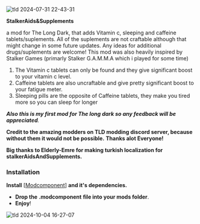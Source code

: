 ![tld 2024-07-31 22-43-31](https://github.com/user-attachments/assets/4a2df62e-4ed8-4ec2-8761-305f90282f73)



**StalkerAids&Supplements**


a mod for The Long Dark, that adds Vitamin c, sleeping and caffeine tablets/suplements.
All of the suplements are not craftable although that might change in some future updates.
Any ideas for additional drugs/suplements are welcome!
This mod was also heavily inspired by Stalker Games (primarly Stalker G.A.M.M.A  which i played for some time)

1. The Vitamin c tablets can only be found and they give significant boost to your vitamin c level.
2. Caffeine tablets are also uncraftable and give pretty significant boost to your fatigue meter.
3. Sleeping pills are the opposite of Caffeine tablets, they make you tired more so you can sleep for longer

_**Also this is my first mod for The long dark so any feedback will be appreciated**._

**Credit to the amazing modders on TLD modding discord server, because without them it would not be possible.**
**Thanks alot Everyone!**

**Big thanks to Elderly-Emre for making turkish localization for stalkerAidsAndSupplements.**

### Installation

**Install** [[Modcomponent](https://github.com/dommrogers/ModComponent/releases/tag/6.3.1)] **and it's dependencies.**

- **Drop the** **.modcomponent** **file into your mods folder**.
- **Enjoy**!

![tld 2024-10-04 16-27-07](https://github.com/user-attachments/assets/8edc350e-b066-4201-b0a4-0b82056cf911)
